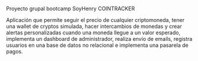 Proyecto grupal bootcamp SoyHenry
COINTRACKER

Aplicación que permite seguir el precio de cualquier criptomoneda, tener una wallet de cryptos simulada, hacer intercambios de monedas y crear alertas personalizadas cuando una moneda llegue a un valor esperado, implementa un dashboard de administrador, realiza envío de emails, registra usuarios en una base de datos no relacional e implementa una pasarela de pagos.
